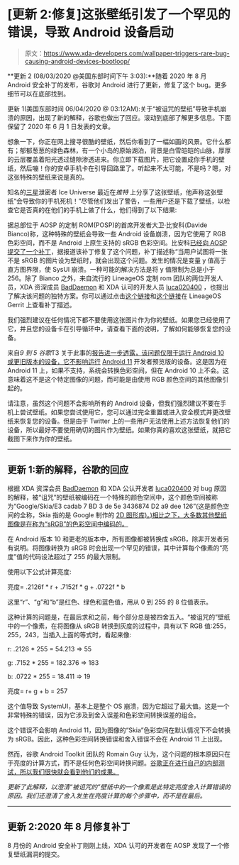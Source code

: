 # [更新 2:修复]这张壁纸引发了一个罕见的错误，导致 Android 设备启动

> 原文：<https://www.xda-developers.com/wallpaper-triggers-rare-bug-causing-android-devices-bootloop/>

**更新 2 (08/03/2020 @美国东部时间下午 3:03):**随着 2020 年 8 月 Android 安全补丁的发布，谷歌对 Android 进行了更新，修复了这个 bug。更多细节可以在底部找到。

更新 1(美国东部时间 06/04/2020 @ 03:12AM):关于“被诅咒的壁纸”导致手机崩溃的原因，出现了新的解释，谷歌也做出了回应。滚动到底部了解更多信息。下面保留了 2020 年 6 月 1 日发表的文章。

想象一下，你正在网上搜寻很酷的壁纸，然后你看到了一幅如画的风景。它什么都有；郁郁葱葱的绿色森林，有一个小岛的原始湖泊，背景是白雪皑皑的山脉，厚厚的云层覆盖着阳光透过缝隙渗透进来。你立即下载图片，把它设置成你手机的壁纸，然后嘣！你的安卓手机卡在引导回路里了。听起来不太可能，不是吗？嗯，对这张特殊的壁纸来说是真的。

知名的[三星](https://www.xda-developers.com/tag/samsung/)泄密者 Ice Universe 最近在*推特* 上分享了这张壁纸，他声称这张壁纸“会导致你的手机死机！”尽管他们发出了警告，一些用户还是下载了壁纸，以检查它是否真的在他们的手机上做了什么，他们得到了以下结果:

据总部位于 AOSP 的定制 ROM(POSP)的首席开发者大卫·比安科(Davide Bianco)称，这种特殊的壁纸会导致一些 Android 设备崩溃，因为它使用了 RGB 色彩空间，而不是 Android 上原生支持的 sRGB 色彩空间。比安科[已经向 AOSP 提交了一个补丁](https://android-review.googlesource.com/c/platform/frameworks/base/+/1321016)，据报道该补丁修复了这个问题，补丁描述称“当用户试图将一张不是 sRGB 的图片设为壁纸时，就会出现这个问题。发生的情况是变量 y 值高于直方图界限，使 SysUI 崩溃。一种可能的解决方法是将 y 值限制为总是小于 256。除了 Bianco 之外，来自流行的 LineageOS 定制 rom 团队的两位开发人员，XDA 资深成员 [BadDaemon](https://forum.xda-developers.com/member.php?u=5662620) 和 XDA 认可的开发人员 [luca020400](https://forum.xda-developers.com/member.php?u=5778309) ，也提出了解决该问题的独特方案。你可以通过点击[这个链接](https://review.lineageos.org/c/LineageOS/android_frameworks_base/+/276907)和[这个链接](https://review.lineageos.org/c/LineageOS/android_frameworks_base/+/276909)在 LineageOS Gerrit 上查看补丁描述。

我们强烈建议在任何情况下都不要使用这张图片作为你的壁纸。如果您已经使用了它，并且您的设备卡在引导循环中，请查看下面的说明，了解如何能够恢复您的设备。

来自*9 到 5 谷歌*T3 关于此事的[报告进一步透露，该问题仅限于运行 Android 10 或更旧版本的设备，它不影响运行](https://9to5google.com/2020/05/31/android-phone-wallpaper-soft-brick-bug-video/) [Android 11](https://www.xda-developers.com/tag/android-11/) 开发者预览版的设备。这是因为在 Android 11 上，如果不支持，系统会转换色彩空间，但在 Android 10 上不会。这意味着这不是这个特定图像的问题，而可能是由使用 RGB 颜色空间的其他图像引起的。

请注意，虽然这个问题不会影响所有的 Android 设备，但我们强烈建议不要在手机上尝试壁纸。如果您尝试使用它，您可以通过完全重置或进入安全模式并更改壁纸来恢复您的设备。但是由于 Twitter 上的一些用户无法使用上述方法恢复他们的设备，所以最好不要使用确切的图片作为壁纸。如果你真的喜欢这张壁纸，就把它截图下来作为你的壁纸。

* * *

## 更新 1:新的解释，谷歌的回应

根据 XDA 资深会员 [BadDaemon](https://forum.xda-developers.com/member.php?u=5662620) 和 XDA 公认开发者 [luca020400](https://forum.xda-developers.com/member.php?u=5778309) 对 bug 原因的解释，被“诅咒”的壁纸被编码在一个特殊的颜色空间中，这个颜色空间被称为“Google/Skia/E3 cadab 7 BD 3 de 5e 3436874 D2 a9 dee 126”(这是颜色空间的全称，Skia 指的是 Google 制作的 [2D 图形库)。)相比之下，大多数其他壁纸图像是在称为“sRGB”的色彩空间中编码的。](https://skia.org/)

在 Android 版本 10 和更老的版本中，所有图像都被转换成 sRGB，除非开发者另有说明。将图像转换为 sRGB 时会出现一个罕见的错误，其中计算每个像素的“亮度”值的代码设法超过了 255 的最大限制。

使用以下公式计算亮度:

亮度= .2126f * r + .7152f * g + .0722f * b

这里“r”、“g”和“b”是红色、绿色和蓝色值，用从 0 到 255 的 8 位值表示。

这种计算的问题是，在最后求和之前，每个部分总是被四舍五入。“被诅咒的”壁纸中的一个像素，在将图像从 sRGB 转换到灰度的过程中，具有以下 RGB 值:255，255，243，当插入上面的等式时，看起来像:

r: .2126 * 255 = 54.213 => 55

g: .7152 * 255 = 182.376 => 183

b: .0722 * 255 = 18.411 => 19

亮度= r+ g + b = 257

这个值导致 SystemUI，基本上是整个 OS 崩溃，因为它超过了最大值。这是一个非常特殊的错误，因为它涉及到舍入误差和色彩空间转换误差的组合。

这个错误不会影响 Android 11，因为图像的“Skia”色彩空间在默认情况下不会转换为 sRGB。因此，这种色彩空间转换错误和舍入错误不会在 Android 11 上出现。

然而，谷歌 Android Toolkit 团队的 Romain Guy 认为，这个问题的根本原因只在于亮度的计算方式，而不是任何色彩空间转换问题。[谷歌正在进行自己的内部测试，所以我们很快就会看到他们的成果。](https://android-review.googlesource.com/c/platform/frameworks/base/+/1321017/1#message-0cca806c0e467116956512548ee16cede6758903)

*更新了此解释，以澄清“被诅咒的”壁纸中的一个像素是此特定亮度舍入计算错误的原因。我们还澄清了舍入发生在亮度计算的每个步骤中，而不是在最后。*

* * *

## 更新 2:2020 年 8 月修复补丁

8 月份的 Android 安全补丁刚刚上线，XDA 认可的开发者在 AOSP 发现了一个修复壁纸漏洞的提交。